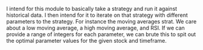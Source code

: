 I intend for this module to basically take a strategy and run it against historical data.
I then intend for it to iterate on that strategy with different parameters to the strategy.
For instance the moving averages strat. We care about a low moving average, a high moving average, and RSI.
If we can provide a range of integers for each parameter, we can brute this to spit out the optimal parameter values for the given stock and timeframe.